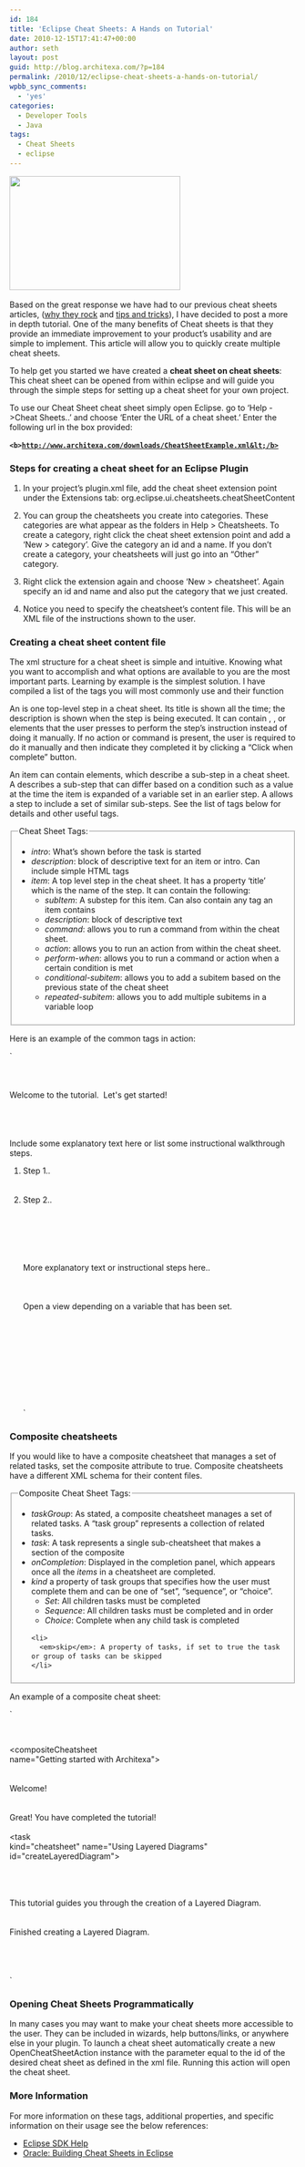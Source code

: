 ```yaml
---
id: 184
title: 'Eclipse Cheat Sheets: A Hands on Tutorial'
date: 2010-12-15T17:41:47+00:00
author: seth
layout: post
guid: http://blog.architexa.com/?p=184
permalink: /2010/12/eclipse-cheat-sheets-a-hands-on-tutorial/
wpbb_sync_comments:
  - 'yes'
categories:
  - Developer Tools
  - Java
tags:
  - Cheat Sheets
  - eclipse
---
```

<!--S-ButtonZ 1.1.5 Start-->

<div style="float: left; width: 42px; padding-right: 10px; margin: 0 -52px 0 0; position: relative; left: -62px; top: 8px">
</div>

<!--S-ButtonZ 1.1.5 End-->

[<img src="assets/uploads/2010/11/Cheating1-300x200.jpg" alt="" title="Cheating" width="300" height="200" class="alignright size-medium wp-image-190" srcset="assets/uploads/2010/11/Cheating1-300x200.jpg 300w, assets/uploads/2010/11/Cheating1.jpg 336w" sizes="(max-width: 300px) 100vw, 300px" />](assets/uploads/2010/11/Cheating1.jpg)
  
Based on the great response we have had to our previous cheat sheets articles, ([why they rock](http://blog.architexa.com/2010/11/eclipse-cheat-sheets-rock/) and [tips and tricks](http://blog.architexa.com/2010/12/eclipse-cheat-sheets-tips-and-tricks/)), I have decided to post a more in depth tutorial. One of the many benefits of Cheat sheets is that they provide an immediate improvement to your product’s usability and are simple to implement. This article will allow you to quickly create multiple cheat sheets. 

To help get you started we have created a **cheat sheet on cheat sheets**: This cheat sheet can be opened from within eclipse and will guide you through the simple steps for setting up a cheat sheet for your own project.
  
<!--more-->


  
To use our Cheat Sheet cheat sheet simply open Eclipse. go to ‘Help ->Cheat Sheets..’ and choose ‘Enter the URL of a cheat sheet.’ Enter the following url in the box provided:
  
<code style="font-weight:bold;">&lt;b>http://www.architexa.com/downloads/CheatSheetExample.xml&lt;/b></code>

### Steps for creating a cheat sheet for an Eclipse Plugin

1. In your project&#8217;s plugin.xml file, add the cheat sheet extension point under the Extensions tab: org.eclipse.ui.cheatsheets.cheatSheetContent

2. You can group the cheatsheets you create into categories. These categories are what appear as the folders in Help > Cheatsheets. To create a category, right click the cheat sheet extension point and add a &#8216;New > category&#8217;. Give the category an id and a name. If you don&#8217;t create a category, your cheatsheets will just go into an &#8220;Other&#8221; category.

3. Right click the extension again and choose &#8216;New > cheatsheet&#8217;. Again specify an id and name and also put the category that we just created.

4. Notice you need to specify the cheatsheet&#8217;s content file. This will be an XML file of the instructions shown to the user.

### Creating a cheat sheet content file

The xml structure for a cheat sheet is simple and intuitive. Knowing what you want to accomplish and what options are available to you are the most important parts. Learning by example is the simplest solution. I have compiled a list of the tags you will most commonly use and their function

An _<item>_ is one top-level step in a cheat sheet. Its title is shown all the time; the description is shown when the step is being executed. It can contain _<action>_, _<command>_, or _<perform-when>_ elements that the user presses to perform the step&#8217;s instruction instead of doing it manually. If no action or command is present, the user is required to do it manually and then indicate they completed it by clicking a &#8220;Click when complete&#8221; button.

An item can contain _<subitem>_ elements, which describe a sub-step in a cheat sheet. A _<conditional-subitem>_ describes a sub-step that can differ based on a condition such as a value at the time the item is expanded of a variable set in an earlier step. A _<repeated-subitem>_ allows a step to include a set of similar sub-steps. See the list of tags below for details and other useful tags.

<fieldset>
  <legend>Cheat Sheet Tags:</legend> 
  
  <ul>
    <li>
      <em>intro</em>: What&#8217;s shown before the task is started
    </li>
    <li>
      <em>description</em>: block of descriptive text for an item or intro. Can include simple HTML tags
    </li>
    <li>
      <em>item</em>: A top level step in the cheat sheet. It has a property &#8216;title&#8217; which is the name of the step. It can contain the following: <ul>
        <li>
          <em>subItem</em>: A substep for this item. Can also contain any tag an item contains
        </li>
        <li>
          <em>description</em>: block of descriptive text
        </li>
        <li>
          <em>command</em>: allows you to run a command from within the cheat sheet.
        </li>
        <li>
          <em>action</em>: allows you to run an action from within the cheat sheet.
        </li>
        <li>
          <em>perform-when</em>: allows you to run a command or action when a certain condition is met
        </li>
        <li>
          <em>conditional-subitem</em>: allows you to add a subitem based on the previous state of the cheat sheet
        </li>
        <li>
          <em>repeated-subitem</em>: allows you to add multiple subitems in a variable loop
        </li>
      </ul>
    </li>
  </ul>
</fieldset>

Here is an example of the common tags in action: 

 `<?xml version="1.0" encoding="UTF-8"?><br />
<cheatsheet title="Getting started with MyPlugin"><br />
<intro><br />
<description><br />
Welcome to the tutorial.  Let's get started!<br />
</description><br />
</intro><br />
<item title="Enter a title for your first task here" ><br />
<description><br />
Include some explanatory text here or list some instructional walkthrough steps.<br />
1. Step 1..<br/><br/><br />
2. Step 2..<br/><br/><br />
</description><br />
</item><br />
<item title="Enter a title for your second task here" ><br />
<description><br />
More explanatory text or instructional steps here..<br />
</description><br />
</item><br />
<item title="Open the view from a conditional subitem"><br />
<description>Open a view depending on a variable that has been set.</description><br />
<conditional-subitem condition="${result}"><br />
<subitem when="Package Explorer" label="Open package explorer."><br />
<command serialization = "org.eclipse.jdt.ui.PackageExplorer"/><br />
</subitem><br />
<subitem when="Search View" label="Open Search View"><br />
<command serialization = "org.eclipse.search.ui.views.SearchView"/><br />
</subitem><br />
</conditional-subitem><br />
</item><br />
</cheatsheet><br />
` 

### Composite cheatsheets

If you would like to have a composite cheatsheet that manages a set of related tasks, set the composite attribute to true. Composite cheatsheets have a different XML schema for their content files.

<fieldset>
  <legend>Composite Cheat Sheet Tags:</legend> 
  
  <ul>
    <li>
      <em>taskGroup</em>: As stated, a composite cheatsheet manages a set of related tasks. A &#8220;task group&#8221; represents a collection of related tasks.
    </li>
    <li>
      <em>task</em>: A task represents a single sub-cheatsheet that makes a section of the composite
    </li>
    <li>
      <em>onCompletion</em>: Displayed in the completion panel, which appears once all the <em>items</em> in a cheatsheet are completed.
    </li>
    <li>
      <em>kind</em> a property of task groups that specifies how the user must complete them and can be one of &#8220;set&#8221;, &#8220;sequence&#8221;, or &#8220;choice&#8221;. <ul>
        <li>
          <em>Set</em>: All children tasks must be completed
        </li>
        <li>
          <em>Sequence</em>: All children tasks must be completed and in order
        </li>
        <li>
          <em>Choice</em>: Complete when any child task is completed
        </li>
      </ul>
    </li>
    
    <li>
      <em>skip</em>: A property of tasks, if set to true the task or group of tasks can be skipped
    </li>
  </ul>
</fieldset>

An example of a composite cheat sheet:
  
`<br />
<?xml version="1.0" encoding="UTF-8"?><br />
<compositeCheatsheet<br />
name="Getting started with Architexa"><br />
<taskGroup name="Getting started with Architexa" kind="set"><br />
<intro><br />
Welcome!<br />
</intro><br />
<onCompletion><br />
Great! You have completed the tutorial!<br />
</onCompletion><br />
<task<br />
kind="cheatsheet" name="Using Layered Diagrams"<br />
id="createLayeredDiagram"><br />
<param name="id" value="com.architexa.diagrams.all.ui.layeredCheatSheet" /><br />
<param name="showIntro" value="true" /><br />
<intro><br />
This tutorial guides you through the creation of a Layered Diagram.<br />
</intro><br />
<onCompletion><br />
Finished creating a Layered Diagram.<br />
</onCompletion><br />
</task><br />
<task .... more tasks...<br />
</taskGroup><br />
</compositeCheatsheet><br />
` 

### Opening Cheat Sheets Programmatically

In many cases you may want to make your cheat sheets more accessible to the user. They can be included in wizards, help buttons/links, or anywhere else in your plugin. To launch a cheat sheet automatically create a new OpenCheatSheetAction instance with the parameter equal to the id of the desired cheat sheet as defined in the xml file. Running this action will open the cheat sheet.

### More Information

For more information on these tags, additional properties, and specific information on their usage see the below references:

  * [Eclipse SDK Help](http://help.eclipse.org/helios/index.jsp?topic=/org.eclipse.platform.doc.isv/guide/ua_cheatsheet.htm)
  * [Oracle: Building Cheat Sheets in Eclipse](http://www.oracle.com/technetwork/articles/entarch/eclipse-cheat-sheets-092351.html)

<div style="clear:both;">
  &nbsp;
</div>